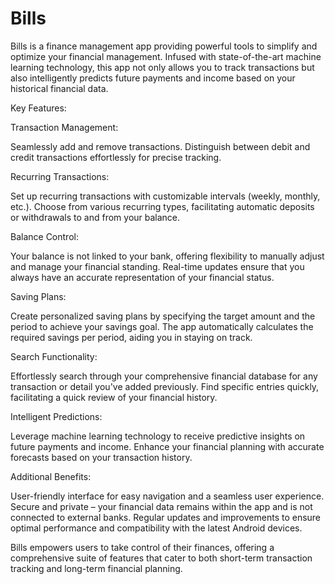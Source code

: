 # Bills
Bills is a finance management app providing powerful tools to simplify and optimize your financial management. Infused with state-of-the-art machine learning technology, this app not only allows you to track transactions but also intelligently predicts future payments and income based on your historical financial data.

Key Features:

Transaction Management:

Seamlessly add and remove transactions.
Distinguish between debit and credit transactions effortlessly for precise tracking.

Recurring Transactions:

Set up recurring transactions with customizable intervals (weekly, monthly, etc.).
Choose from various recurring types, facilitating automatic deposits or withdrawals to and from your balance.

Balance Control:

Your balance is not linked to your bank, offering flexibility to manually adjust and manage your financial standing.
Real-time updates ensure that you always have an accurate representation of your financial status.

Saving Plans:

Create personalized saving plans by specifying the target amount and the period to achieve your savings goal.
The app automatically calculates the required savings per period, aiding you in staying on track.

Search Functionality:

Effortlessly search through your comprehensive financial database for any transaction or detail you've added previously.
Find specific entries quickly, facilitating a quick review of your financial history.

Intelligent Predictions:

Leverage machine learning technology to receive predictive insights on future payments and income.
Enhance your financial planning with accurate forecasts based on your transaction history.

Additional Benefits:

User-friendly interface for easy navigation and a seamless user experience.
Secure and private – your financial data remains within the app and is not connected to external banks.
Regular updates and improvements to ensure optimal performance and compatibility with the latest Android devices.

Bills empowers users to take control of their finances, offering a comprehensive suite of features that cater to both short-term transaction tracking and long-term financial planning.

